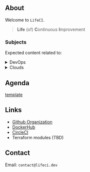 ## About
Welcome to `LifeCI`.
>**Life** (of) **C**ontinuous **I**mprovement

### Subjects
Expected content related to:
<details><summary>DevOps</summary><p>

- Pipelines
    -  infra
    -  app
-  K8s
    -  EKS

</p></details>

<details><summary>Clouds</summary><p>

- AWS
- Azure

</p></details>

## Agenda
[template](./docs/template)

## Links
- [Github Organization](https://github.com/lifeci)
- [DockerHub](https://hub.docker.com/r/lifeci/)
- [CircleCI](https://circleci.com/gh/lifeci/)
- Terraform modules (TBD)

## Contact
Email: `contact@lifeci.dev`